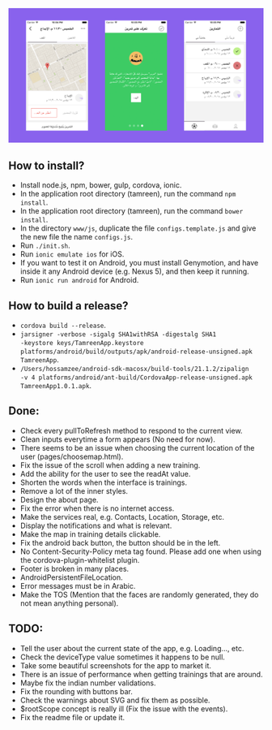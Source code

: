 
![iOS screenshots](press/ios-screenshots.png)

## How to install?
- Install node.js, npm, bower, gulp, cordova, ionic.
- In the application root directory (tamreen), run the command <code>npm install</code>.
- In the application root directory (tamreen), run the command <code>bower install</code>.
- In the directory <code>www/js</code>, duplicate the file <code>configs.template.js</code> and give the new file the name <code>configs.js</code>.
- Run <code>./init.sh</code>.
- Run <code>ionic emulate ios</code> for iOS.
- If you want to test it on Android, you must install Genymotion, and have inside it any Android device (e.g. Nexus 5), and then keep it running.
- Run <code>ionic run android</code> for Android.

## How to build a release?
- <code>cordova build --release</code>.
- <code>jarsigner -verbose -sigalg SHA1withRSA -digestalg SHA1 -keystore keys/TamreenApp.keystore platforms/android/build/outputs/apk/android-release-unsigned.apk TamreenApp</code>.
- <code>/Users/hossamzee/android-sdk-macosx/build-tools/21.1.2/zipalign -v 4 platforms/android/ant-build/CordovaApp-release-unsigned.apk TamreenApp1.0.1.apk</code>.

## Done:
- Check every pullToRefresh method to respond to the current view.
- Clean inputs everytime a form appears (No need for now).
- There seems to be an issue when choosing the current location of the user (pages/choosemap.html).
- Fix the issue of the scroll when adding a new training.
- Add the ability for the user to see the readAt value.
- Shorten the words when the interface is trainings.
- Remove a lot of the inner styles.
- Design the about page.
- Fix the error when there is no internet access.
- Make the services real, e.g. Contacts, Location, Storage, etc.
- Display the notifications and what is relevant.
- Make the map in training details clickable.
- Fix the android back button, the button should be in the left.
- No Content-Security-Policy meta tag found. Please add one when using the cordova-plugin-whitelist plugin.
- Footer is broken in many places.
- AndroidPersistentFileLocation.
- Error messages must be in Arabic.
- Make the TOS (Mention that the faces are randomly generated, they do not mean anything personal).

## TODO:
- Tell the user about the current state of the app, e.g. Loading..., etc.
- Check the deviceType value sometimes it happens to be null.
- Take some beautiful screenshots for the app to market it.
- There is an issue of performance when getting trainings that are around.
- Maybe fix the indian number validations.
- Fix the rounding with buttons bar.
- Check the warnings about SVG and fix them as possible.
- $rootScope concept is really ill (Fix the issue with the events).
- Fix the readme file or update it.
